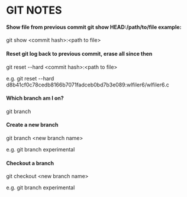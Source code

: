 GIT NOTES
=========

#### Show file from previous commit git show HEAD:/path/to/file example:
  git show \<commit hash\>:\<path to file\>

#### Reset git log back to previous commit, erase all since then 
  git reset --hard \<commit hash\>:\<path to file\> 
  
  e.g. git reset --hard d8b41cf0c78cedb8166b7071fadceb0bd7b3e089:wlfiler6/wlfiler6.c

#### Which branch am I on? 

  git branch

#### Create a new branch 

  git branch \<new branch name\>
  
  e.g. git branch experimental

#### Checkout a branch 

  git checkout \<new branch name\>
  
  e.g. git branch experimental
